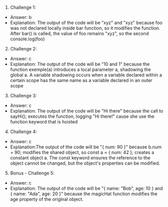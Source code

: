 1. Challenge 1:
  - Answer: b 
  - Explanation: The output of the code will be "xyz" and "xyz" because foo was not declared locally inside bar function, so it modifies the function. After bar() is called, the value of foo remains "xyz", so the second console.log(foo)


2. Challenge 2:
  - Answer: c
  - Explanation: The output of the code will be "10 and 1" because the function exemple(a) introduces a local parameter a, shadowing the global a. A variable shadowing occurs when a variable declared within a certain scope has the same name as a variable declared in an outer scope


3. Challenge 3:
  - Answer: c
  - Explanation: The output of the code will be "Hi there" because the call to sayHi(); executes the function, logging "Hi there!" cause she use the function keyword that is hoisted


4. Challenge 4:
  - Answer: c
  - Explanation:The output of the code will be "{ num: 90 }" because  b.num = 90; modifies the shared object, so const a = { num: 42 }; creates a constant object a. The const keyword ensures the reference to the object cannot be changed, but the object's properties can be modified.


5. Bonus - Challenge 5:
  - Answer: c
  - Explanation: The output of the code will be "{ name: "Bob", age: 10 } and { name: "Ada", age: 20 }" because the magicHat function modifies the age property of the original object. 
